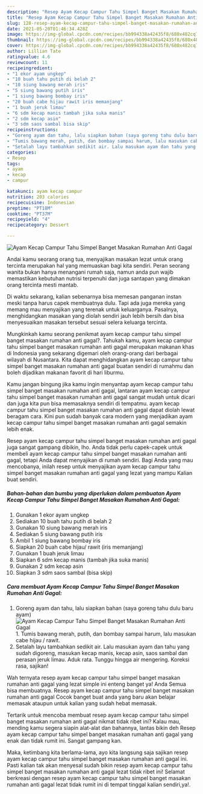 ```yaml
---
description: "Resep Ayam Kecap Campur Tahu Simpel Banget Masakan Rumahan Anti Gagal yang lezat dan Mudah Dibuat"
title: "Resep Ayam Kecap Campur Tahu Simpel Banget Masakan Rumahan Anti Gagal yang lezat dan Mudah Dibuat"
slug: 128-resep-ayam-kecap-campur-tahu-simpel-banget-masakan-rumahan-anti-gagal-yang-lezat-dan-mudah-dibuat
date: 2021-05-20T01:46:34.428Z
image: https://img-global.cpcdn.com/recipes/bb994338a42435f8/680x482cq70/ayam-kecap-campur-tahu-simpel-banget-masakan-rumahan-anti-gagal-foto-resep-utama.jpg
thumbnail: https://img-global.cpcdn.com/recipes/bb994338a42435f8/680x482cq70/ayam-kecap-campur-tahu-simpel-banget-masakan-rumahan-anti-gagal-foto-resep-utama.jpg
cover: https://img-global.cpcdn.com/recipes/bb994338a42435f8/680x482cq70/ayam-kecap-campur-tahu-simpel-banget-masakan-rumahan-anti-gagal-foto-resep-utama.jpg
author: Lillian Tate
ratingvalue: 4.6
reviewcount: 11
recipeingredient:
- "1 ekor ayam ungkep"
- "10 buah tahu putih di belah 2"
- "10 siung bawang merah iris"
- "5 siung bawang putih iris"
- "1 siung bawang bombay iris"
- "20 buah cabe hijau rawit iris memanjang"
- "1 buah jeruk limau"
- "6 sdm kecap manis tambah jika suka manis"
- "2 sdm kecap asin"
- "3 sdm saos sambal bisa skip"
recipeinstructions:
- "Goreng ayam dan tahu, lalu siapkan bahan (saya goreng tahu dulu baru ayam)"
- "Tumis bawang merah, putih, dan bombay sampai harum, lalu masukan cabe hijau / rawit."
- "Setalah layu tambahkan sedikit air. Lalu masukan ayam dan tahu yang sudah digoreng, masukan kecap manis, kecap asin, saos sambal dan perasan jeruk limau. Aduk rata. Tunggu hingga air mengering. Koreksi rasa, sajikan!"
categories:
- Resep
tags:
- ayam
- kecap
- campur

katakunci: ayam kecap campur 
nutrition: 203 calories
recipecuisine: Indonesian
preptime: "PT18M"
cooktime: "PT37M"
recipeyield: "4"
recipecategory: Dessert

---
```



![Ayam Kecap Campur Tahu Simpel Banget Masakan Rumahan Anti Gagal](https://img-global.cpcdn.com/recipes/bb994338a42435f8/680x482cq70/ayam-kecap-campur-tahu-simpel-banget-masakan-rumahan-anti-gagal-foto-resep-utama.jpg)

Andai kamu seorang orang tua, menyajikan masakan lezat untuk orang tercinta merupakan hal yang memuaskan bagi kita sendiri. Peran seorang  wanita bukan hanya menangani rumah saja, namun anda pun wajib memastikan kebutuhan nutrisi terpenuhi dan juga santapan yang dimakan orang tercinta mesti mantab.

Di waktu  sekarang, kalian sebenarnya bisa memesan panganan instan meski tanpa harus capek membuatnya dulu. Tapi ada juga mereka yang memang mau menyajikan yang terenak untuk keluarganya. Pasalnya, menghidangkan masakan yang diolah sendiri jauh lebih bersih dan bisa menyesuaikan masakan tersebut sesuai selera keluarga tercinta. 



Mungkinkah kamu seorang penikmat ayam kecap campur tahu simpel banget masakan rumahan anti gagal?. Tahukah kamu, ayam kecap campur tahu simpel banget masakan rumahan anti gagal merupakan makanan khas di Indonesia yang sekarang digemari oleh orang-orang dari berbagai wilayah di Nusantara. Kita dapat menghidangkan ayam kecap campur tahu simpel banget masakan rumahan anti gagal buatan sendiri di rumahmu dan boleh dijadikan makanan favorit di hari liburmu.

Kamu jangan bingung jika kamu ingin menyantap ayam kecap campur tahu simpel banget masakan rumahan anti gagal, lantaran ayam kecap campur tahu simpel banget masakan rumahan anti gagal sangat mudah untuk dicari dan juga kita pun bisa memasaknya sendiri di tempatmu. ayam kecap campur tahu simpel banget masakan rumahan anti gagal dapat diolah lewat beragam cara. Kini pun sudah banyak cara modern yang menjadikan ayam kecap campur tahu simpel banget masakan rumahan anti gagal semakin lebih enak.

Resep ayam kecap campur tahu simpel banget masakan rumahan anti gagal juga sangat gampang dibikin, lho. Anda tidak perlu capek-capek untuk membeli ayam kecap campur tahu simpel banget masakan rumahan anti gagal, tetapi Anda dapat menyajikan di rumah sendiri. Bagi Anda yang mau mencobanya, inilah resep untuk menyajikan ayam kecap campur tahu simpel banget masakan rumahan anti gagal yang lezat yang mampu Kalian buat sendiri.

<!--inarticleads1-->

##### Bahan-bahan dan bumbu yang diperlukan dalam pembuatan Ayam Kecap Campur Tahu Simpel Banget Masakan Rumahan Anti Gagal:

1. Gunakan 1 ekor ayam ungkep
1. Sediakan 10 buah tahu putih di belah 2
1. Gunakan 10 siung bawang merah iris
1. Sediakan 5 siung bawang putih iris
1. Ambil 1 siung bawang bombay iris
1. Siapkan 20 buah cabe hijau/ rawit (iris memanjang)
1. Gunakan 1 buah jeruk limau
1. Siapkan 6 sdm kecap manis (tambah jika suka manis)
1. Gunakan 2 sdm kecap asin
1. Siapkan 3 sdm saos sambal (bisa skip)




<!--inarticleads2-->

##### Cara membuat Ayam Kecap Campur Tahu Simpel Banget Masakan Rumahan Anti Gagal:

1. Goreng ayam dan tahu, lalu siapkan bahan (saya goreng tahu dulu baru ayam)
<img src="https://img-global.cpcdn.com/steps/f2f8445a49d55e60/160x128cq70/ayam-kecap-campur-tahu-simpel-banget-masakan-rumahan-anti-gagal-langkah-memasak-1-foto.jpg" alt="Ayam Kecap Campur Tahu Simpel Banget Masakan Rumahan Anti Gagal">1. Tumis bawang merah, putih, dan bombay sampai harum, lalu masukan cabe hijau / rawit.
1. Setalah layu tambahkan sedikit air. Lalu masukan ayam dan tahu yang sudah digoreng, masukan kecap manis, kecap asin, saos sambal dan perasan jeruk limau. Aduk rata. Tunggu hingga air mengering. Koreksi rasa, sajikan!




Wah ternyata resep ayam kecap campur tahu simpel banget masakan rumahan anti gagal yang lezat simple ini enteng banget ya! Anda Semua bisa membuatnya. Resep ayam kecap campur tahu simpel banget masakan rumahan anti gagal Cocok banget buat anda yang baru akan belajar memasak ataupun untuk kalian yang sudah hebat memasak.

Tertarik untuk mencoba membuat resep ayam kecap campur tahu simpel banget masakan rumahan anti gagal nikmat tidak ribet ini? Kalau mau, mending kamu segera siapin alat-alat dan bahannya, lantas bikin deh Resep ayam kecap campur tahu simpel banget masakan rumahan anti gagal yang enak dan tidak rumit ini. Sangat gampang kan. 

Maka, ketimbang kita berlama-lama, ayo kita langsung saja sajikan resep ayam kecap campur tahu simpel banget masakan rumahan anti gagal ini. Pasti kalian tak akan menyesal sudah bikin resep ayam kecap campur tahu simpel banget masakan rumahan anti gagal lezat tidak ribet ini! Selamat berkreasi dengan resep ayam kecap campur tahu simpel banget masakan rumahan anti gagal lezat tidak rumit ini di tempat tinggal kalian sendiri,ya!.

